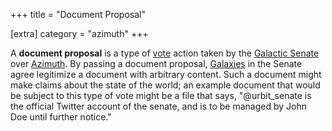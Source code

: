 +++
title = "Document Proposal"

[extra]
category = "azimuth"
+++

A **document proposal** is a type of [vote](/reference/glossary/voting) action taken by the [Galactic Senate](/reference/glossary/senate) over [Azimuth](/reference/glossary/azimuth). By passing a document proposal, [Galaxies](/reference/glossary/galaxy) in the Senate agree legitimize a document with arbitrary content. Such a document might make claims about the state of the world; an example document that would be subject to this type of vote might be a file that says, "@urbit_senate is the official Twitter account of the senate, and is to be managed by John Doe until further notice."
